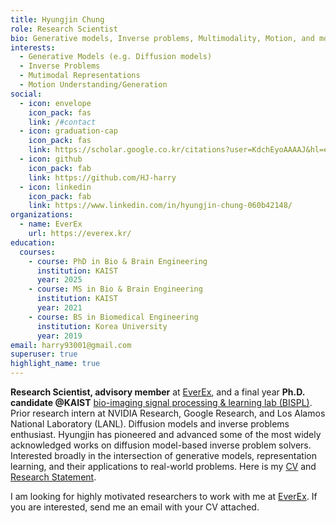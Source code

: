 ```yaml
---
title: Hyungjin Chung
role: Research Scientist
bio: Generative models, Inverse problems, Multimodality, Motion, and more.
interests:
  - Generative Models (e.g. Diffusion models)
  - Inverse Problems
  - Mutimodal Representations
  - Motion Understanding/Generation
social:
  - icon: envelope
    icon_pack: fas
    link: /#contact
  - icon: graduation-cap
    icon_pack: fas
    link: https://scholar.google.co.kr/citations?user=KdchEyoAAAAJ&hl=en
  - icon: github
    icon_pack: fab
    link: https://github.com/HJ-harry
  - icon: linkedin
    icon_pack: fab
    link: https://www.linkedin.com/in/hyungjin-chung-060b42148/
organizations:
  - name: EverEx
    url: https://everex.kr/
education:
  courses:
    - course: PhD in Bio & Brain Engineering
      institution: KAIST
      year: 2025
    - course: MS in Bio & Brain Engineering
      institution: KAIST
      year: 2021
    - course: BS in Biomedical Engineering
      institution: Korea University
      year: 2019
email: harry93001@gmail.com
superuser: true
highlight_name: true
---
```

**Research Scientist, advisory member** at [EverEx](https://everex.kr/), and a final year **Ph.D. candidate @KAIST** [bio-imaging signal processing & learning lab (BISPL)](https://bispl.weebly.com/). Prior research intern at NVIDIA Research, Google Research, and Los Alamos National Laboratory (LANL). Diffusion models and inverse problems enthusiast. Hyungjin has pioneered and advanced some of the most widely acknowledged works on diffusion model-based inverse problem solvers. Interested broadly in the intersection of generative models, representation learning, and their applications to real-world problems. Here is my [CV](https://github.com/HJ-harry/blog-test/blob/master/static/media/CV_Hyungjin_Chung.pdf) and [Research Statement](https://github.com/HJ-harry/blog-test/blob/master/static/media/Research_Statement_Hyungjin_Chung.pdf).

I am looking for highly motivated researchers to work with me at [EverEx](https://everex.kr/). If you are interested, send me an email with your CV attached.

<!-- {{< icon name="download" pack="fas" >}} Download my {{< staticref "media/CV_Hyungjin_Chung.pdf" "newtab" >}}CV{{< /staticref >}}. -->